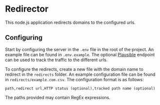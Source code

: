 # Redirector

This node.js application redirects domains to the configured urls.

## Configuring
Start by configuring the server in the `.env` file in the root of the project.
An example file can be found in `.env.example`.
The optional [Plausible](https://plausible.io/) endpoint can be used to track
the traffic to the different urls.

To configure the redirects, create a new file with the domain name to redirect
in the `redirects` folder. An example configuration file can be found in
`redirects/example.com.csv`. The configuration format is as follows:
```
path,redirect url,HTTP status (optional),tracked path name (optional)
```

The paths provided may contain RegEx expressions.